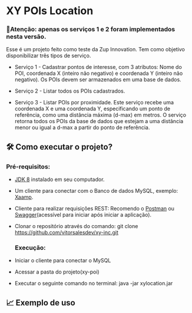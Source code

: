 # XY POIs Location

### 📜Atenção: apenas os serviços 1 e 2 foram implementados nesta versão.	
Esse é um projeto feito como teste da  Zup Innovation. Tem como objetivo disponibilizar três tipos de serviço.

 - Serviço 1 - Cadastrar pontos de interesse, com 3 atributos: Nome do POI, coordenada X (inteiro não negativo) e coordenada Y (inteiro não negativo). Os POIs devem ser armazenados em uma base de dados. 

- Serviço 2 - Listar todos os POIs cadastrados. 

- Serviço 3 - Listar POIs por proximidade. Este serviço recebe uma coordenada X e uma coordenada Y, especificando um ponto de referência, como uma distância máxima (d-max) em metros. O serviço retorna todos os POIs da base de dados que estejam a uma distância menor ou igual a d-max a partir do ponto de referência.


## 🛠 Como executar o projeto?

### Pré-requisitos:

-   [JDK 8](https://adoptopenjdk.net/) instalado em seu computador.
-   Um cliente para conectar com o Banco de dados MySQL, exemplo:  [Xaamp](https://www.apachefriends.org/pt_br/download.html).
-   Cliente para realizar requisições REST:  Recomendo o [Postman](https://www.getpostman.com/)  ou  [Swagger](http://localhost:8080/swagger-ui.html#/)(acessível para iniciar após iniciar a aplicação).
- Clonar o repositório através do comando:
git clone https://github.com/vitorsalesdev/xy-inc.git

  ### Execução:
 - Iniciar o cliente para conectar o MySQL
- Acessar a pasta do projeto(xy-poi)
- Executar o seguinte comando no terminal:
java -jar xylocation.jar


## 📈 Exemplo de uso
